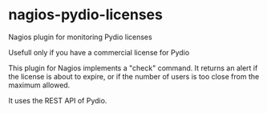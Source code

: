 # nagios-pydio-licenses
Nagios plugin for monitoring Pydio licenses

Usefull only if you have a commercial license for Pydio

This plugin for Nagios implements a "check" command. 
It returns an alert if the license is about to expire, or if the number of users is too close from the maximum allowed.

It uses the REST API of Pydio.
